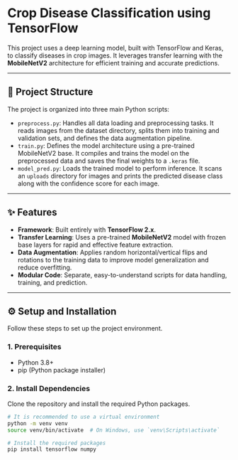 # Crop Disease Classification using TensorFlow

This project uses a deep learning model, built with TensorFlow and Keras, to classify diseases in crop images. It leverages transfer learning with the **MobileNetV2** architecture for efficient training and accurate predictions.

---

## 📜 Project Structure

The project is organized into three main Python scripts:

* `preprocess.py`: Handles all data loading and preprocessing tasks. It reads images from the dataset directory, splits them into training and validation sets, and defines the data augmentation pipeline.
* `train.py`: Defines the model architecture using a pre-trained MobileNetV2 base. It compiles and trains the model on the preprocessed data and saves the final weights to a `.keras` file.
* `model_pred.py`: Loads the trained model to perform inference. It scans an `uploads` directory for images and prints the predicted disease class along with the confidence score for each image.

---

## ✨ Features

* **Framework**: Built entirely with **TensorFlow 2.x**.
* **Transfer Learning**: Uses a pre-trained **MobileNetV2** model with frozen base layers for rapid and effective feature extraction.
* **Data Augmentation**: Applies random horizontal/vertical flips and rotations to the training data to improve model generalization and reduce overfitting.
* **Modular Code**: Separate, easy-to-understand scripts for data handling, training, and prediction.

---

## ⚙️ Setup and Installation

Follow these steps to set up the project environment.

### 1. Prerequisites

* Python 3.8+
* pip (Python package installer)

### 2. Install Dependencies

Clone the repository and install the required Python packages.

```bash
# It is recommended to use a virtual environment
python -m venv venv
source venv/bin/activate  # On Windows, use `venv\Scripts\activate`

# Install the required packages
pip install tensorflow numpy